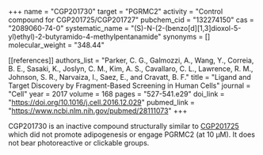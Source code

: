 +++
name = "CGP201730"
target = "PGRMC2"
activity = "Control compound for CGP201725/CGP201727"
pubchem_cid = "132274150"
cas = "2089060-74-0"
systematic_name = "(S)-N-(2-(benzo[d][1,3]dioxol-5-yl)ethyl)-2-butyramido-4-methylpentanamide"
synonyms = []
molecular_weight = "348.44"


[[references]]
authors_list = "Parker, C. G., Galmozzi, A., Wang, Y., Correia, B. E., Sasaki, K., Joslyn, C. M., Kim, A. S., Cavallaro, C. L., Lawrence, R. M., Johnson, S. R., Narvaiza, I., Saez, E., and Cravatt, B. F."
title = "Ligand and Target Discovery by Fragment-Based Screening in Human Cells"
journal = "Cell"
year = 2017
volume = 168
pages = "527-541.e29"
doi_link = "https://doi.org/10.1016/j.cell.2016.12.029"
pubmed_link = "https://www.ncbi.nlm.nih.gov/pubmed/28111073"
+++

CGP201730 is an inactive compound structurally similar to <a href="#cgp201725" class="js-scroll-trigger">CGP201725</a> which did not promote adipogenesis or engage PGRMC2 (at 10 µM). It does not bear photoreactive or clickable	groups.
